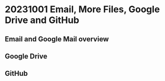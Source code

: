 # 20231001 Email, More Files, Google Drive and GitHub

## Email and Google Mail overview

## Google Drive

## GitHub
